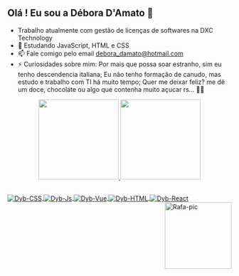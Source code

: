 ##  Olá ! Eu sou a Débora D'Amato 👋
- Trabalho atualmente com gestão de licenças de softwares na DXC Technology
- 🌱  Estudando JavaScript, HTML e CSS
- 📫  Fale comigo pelo email debora_damato@hotmail.com
- ⚡  Curiosidades sobre mim: Por mais que possa soar estranho, sim eu tenho descendencia italiana;
      Eu não tenho formação de canudo, mas estudo e trabalho com TI há muito tempo; 
      Quer me deixar feliz? me dê um doce, chocolate ou algo que contenha muito açucar rs... 🍫🍭

<div align="center">
  <a href="https://github.com/deboradamato">
  <img height="180em" src="https://github-readme-stats.vercel.app/api?username=deboradamato&show_icons=true&theme=tokyonight&include_all_commits=true&count_private=true"/>
  <img height="180em" src="https://github-readme-stats.vercel.app/api/top-langs/?username=deboradamato&layout=compact&langs_count=7&theme=tokyonight"/>
</div>
  
  ##

<div>
  <img align="center" alt="Dyb-CSS" src="https://img.shields.io/badge/CSS-239120?&style=for-the-badge&logo=css3&logoColor=white" target="_blank">
  <img align="center" alt="Dyb-Js" src="https://img.shields.io/badge/JavaScript-F7DF1E?style=for-the-badge&logo=javascript&logoColor=black" target="_blank">
  <img align="center" alt="Dyb-Vue" src="https://img.shields.io/badge/Vue.js-35495E?style=for-the-badge&logo=vue.js&logoColor=4FC08D" target="_blank">
  <img align="center" alt="Dyb-HTML" src="https://img.shields.io/badge/HTML-239120?style=for-the-badge&logo=html5&logoColor=white" target="_blank">
  <img align="center" alt="Dyb-React" src="https://img.shields.io/badge/React-20232A?style=for-the-badge&logo=react&logoColor=61DAFB" target="_blank">
  <img align="right" alt="Rafa-pic" height="150" width="150" src="https://i.picasion.com/pic91/aed0fedbcfcb3da436269f20c066fd85.gif" width="100" height="100" border="0" alt="https://picasion.com/" /></a><br /><a href="https://picasion.com/</a>">
</div>

##
